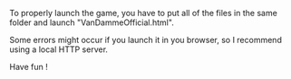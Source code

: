 To properly launch the game, you have to put all of the files in the same folder and launch "VanDammeOfficial.html".

Some errors might occur if you launch it in you browser, so I recommend using a local HTTP server.

Have fun !
